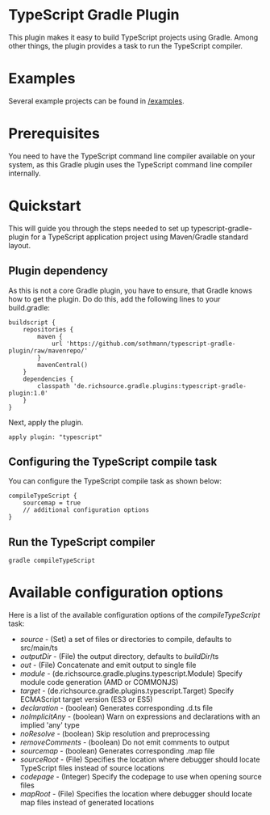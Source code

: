 # TypeScript Gradle Plugin

This plugin makes it easy to build TypeScript projects using Gradle.
Among other things, the plugin provides a task to run the TypeScript compiler.

# Examples

Several example projects can be found in [/examples](examples).

# Prerequisites

You need to have the TypeScript command line compiler available on your system, as this Gradle plugin uses the TypeScript command line compiler internally.

# Quickstart

This will guide you through the steps needed to set up typescript-gradle-plugin for a TypeScript application project using Maven/Gradle standard layout.

## Plugin dependency

As this is not a core Gradle plugin, you have to ensure, that Gradle knows how to get the plugin. Do do this, add the following lines to your build.gradle:

    buildscript {
        repositories {
            maven {
                url 'https://github.com/sothmann/typescript-gradle-plugin/raw/mavenrepo/'
            }
            mavenCentral()
        }
        dependencies {
            classpath 'de.richsource.gradle.plugins:typescript-gradle-plugin:1.0'
        }
    }

Next, apply the plugin.

	apply plugin: "typescript"
	
## Configuring the TypeScript compile task

You can configure the TypeScript compile task as shown below:

	compileTypeScript {
		sourcemap = true
		// additional configuration options
	}
	
## Run the TypeScript compiler

	gradle compileTypeScript

# Available configuration options

Here is a list of the available configuration options of the _compileTypeScript_ task:

* *source* - (Set<File>) a set of files or directories to compile, defaults to src/main/ts
* *outputDir* - (File) the output directory, defaults to _buildDir_/ts
* *out* - (File) Concatenate and emit output to single file
* *module* - (de.richsource.gradle.plugins.typescript.Module) Specify module code generation (AMD or COMMONJS)
* *target* - (de.richsource.gradle.plugins.typescript.Target) Specify ECMAScript target version (ES3 or ES5)
* *declaration* - (boolean) Generates corresponding .d.ts file
* *noImplicitAny* - (boolean) Warn on expressions and declarations with an implied 'any' type
* *noResolve* - (boolean) Skip resolution and preprocessing
* *removeComments* - (boolean) Do not emit comments to output
* *sourcemap* - (boolean) Generates corresponding .map file
* *sourceRoot* - (File) Specifies the location where debugger should locate TypeScript files instead of source locations
* *codepage* - (Integer) Specify the codepage to use when opening source files
* *mapRoot* - (File) Specifies the location where debugger should locate map files instead of generated locations